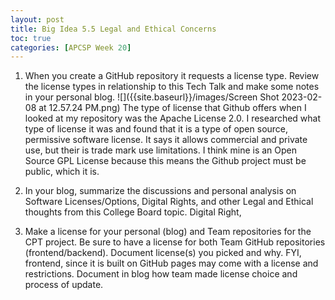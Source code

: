 ```yaml
---
layout: post
title: Big Idea 5.5 Legal and Ethical Concerns
toc: true
categories: [APCSP Week 20]
---
```


1. When you create a GitHub repository it requests a license type. Review the license types in relationship to this Tech Talk and make some notes in your personal blog.
![]({{site.baseurl}}/images/Screen Shot 2023-02-08 at 12.57.24 PM.png)
The type of license that Github offers when I looked at my repository was the Apache License 2.0. I researched what type of license it was and found that it is a type of open source, permissive software license. It says it allows commercial and private use, but their is trade mark use limitations. I think mine is an Open Source GPL License because this means the Github project must be public, which it is.

2. In your blog, summarize the discussions and personal analysis on Software Licenses/Options, Digital Rights, and other Legal and Ethical thoughts from this College Board topic.
Digital Right, 

3. Make a license for your personal (blog) and Team repositories for the CPT project. Be sure to have a license for both Team GitHub repositories (frontend/backend). Document license(s) you picked and why. FYI, frontend, since it is built on GitHub pages may come with a license and restrictions. Document in blog how team made license choice and process of update.